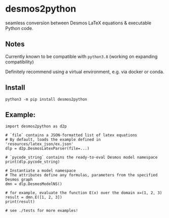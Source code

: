 # desmos2python
seamless conversion between Desmos LaTeX equations &amp; executable Python code.

## Notes

Currently known to be compatible with `python3.8`
(working on expanding compatibility)

Definitely recommend using a virtual environment, e.g. via docker or conda.

## Install

`python3 -m pip install desmos2python`

## Example:

```
import desmos2python as d2p

# `file` contains a JSON-formatted list of latex equations
# By default, loads the example defined in 'resources/latex_json/ex.json'
dlp = d2p.DesmosLatexParser(file=...)

# `pycode_string` contains the ready-to-eval Desmos model namespace 
print(dlp.pycode_string)

# Instantiate a model namespace
# The attributes define any formulas, parameters from the specified Desmos graph
dmn = dlp.DesmosModelNS()

# for example, evaluate the function E(x) over the domain x=(1, 2, 3)
result = dmn.E([1, 2, 3])
print(result)

# see ./tests for more examples!
```
